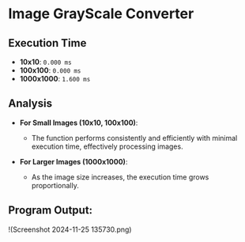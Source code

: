 # Image GrayScale Converter

## Execution Time

- **10x10**: `0.000 ms`
- **100x100**: `0.000 ms`
- **1000x1000**: `1.600 ms`

## Analysis

- **For Small Images (10x10, 100x100)**:
  - The function performs consistently and efficiently with minimal execution time, effectively processing images.

- **For Larger Images (1000x1000)**:
  - As the image size increases, the execution time grows proportionally.


## Program Output:
!(Screenshot 2024-11-25 135730.png)
